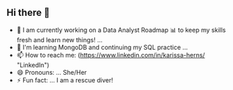 ## Hi there 👋



- 🔭 I am currently working on a Data Analyst Roadmap 📊 to keep my skills fresh and learn new things! ...
- 🌱 I'm learning MongoDB and continuing my SQL practice ...
- 📫 How to reach me: (https://www.linkedin.com/in/karissa-herns/ "LinkedIn")
- 😄 Pronouns: ... She/Her
- ⚡ Fun fact: ... I am a rescue diver!

